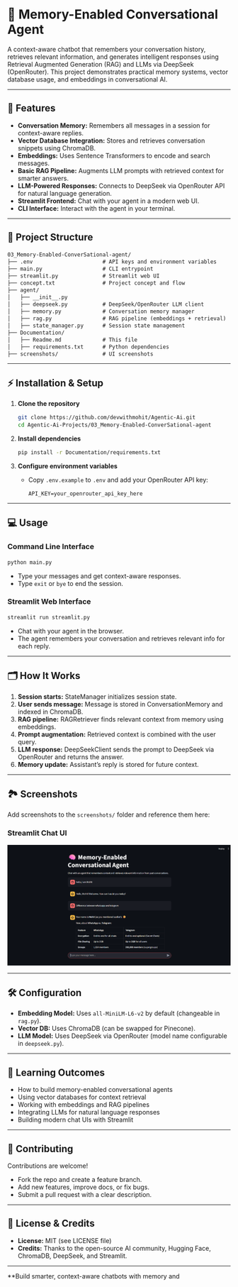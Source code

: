 # 🧠 Memory-Enabled Conversational Agent

A context-aware chatbot that remembers your conversation history, retrieves relevant information, and generates intelligent responses using Retrieval Augmented Generation (RAG) and LLMs via DeepSeek (OpenRouter). This project demonstrates practical memory systems, vector database usage, and embeddings in conversational AI.

---

## 🚀 Features

- **Conversation Memory:** Remembers all messages in a session for context-aware replies.
- **Vector Database Integration:** Stores and retrieves conversation snippets using ChromaDB.
- **Embeddings:** Uses Sentence Transformers to encode and search messages.
- **Basic RAG Pipeline:** Augments LLM prompts with retrieved context for smarter answers.
- **LLM-Powered Responses:** Connects to DeepSeek via OpenRouter API for natural language generation.
- **Streamlit Frontend:** Chat with your agent in a modern web UI.
- **CLI Interface:** Interact with the agent in your terminal.

---

## 📁 Project Structure

```
03_Memory-Enabled-ConverSational-agent/
├── .env                      # API keys and environment variables
├── main.py                   # CLI entrypoint
├── streamlit.py              # Streamlit web UI
├── concept.txt               # Project concept and flow
├── agent/
│   ├── __init__.py
│   ├── deepseek.py           # DeepSeek/OpenRouter LLM client
│   ├── memory.py             # Conversation memory manager
│   ├── rag.py                # RAG pipeline (embeddings + retrieval)
│   ├── state_manager.py      # Session state management
├── Documentation/
│   ├── Readme.md             # This file
│   ├── requirements.txt      # Python dependencies
├── screenshots/              # UI screenshots
```

---

## ⚡ Installation & Setup

1. **Clone the repository**
    ```bash
    git clone https://github.com/devwithmohit/Agentic-Ai.git
    cd Agentic-Ai-Projects/03_Memory-Enabled-ConverSational-agent
    ```

2. **Install dependencies**
    ```bash
    pip install -r Documentation/requirements.txt
    ```

3. **Configure environment variables**
    - Copy `.env.example` to `.env` and add your OpenRouter API key:
      ```
      API_KEY=your_openrouter_api_key_here
      ```

---

## 💻 Usage

### Command Line Interface

```bash
python main.py
```
- Type your messages and get context-aware responses.
- Type `exit` or `bye` to end the session.

### Streamlit Web Interface

```bash
streamlit run streamlit.py
```
- Chat with your agent in the browser.
- The agent remembers your conversation and retrieves relevant info for each reply.

---

## 🗂️ How It Works

1. **Session starts:** StateManager initializes session state.
2. **User sends message:** Message is stored in ConversationMemory and indexed in ChromaDB.
3. **RAG pipeline:** RAGRetriever finds relevant context from memory using embeddings.
4. **Prompt augmentation:** Retrieved context is combined with the user query.
5. **LLM response:** DeepSeekClient sends the prompt to DeepSeek via OpenRouter and returns the answer.
6. **Memory update:** Assistant’s reply is stored for future context.

---

## 🏞️ Screenshots

Add screenshots to the `screenshots/` folder and reference them here:

### Streamlit Chat UI
![Streamlit Chat](../screenshots/streamlit_interface.png)

---

## 🛠️ Configuration

- **Embedding Model:** Uses `all-MiniLM-L6-v2` by default (changeable in `rag.py`).
- **Vector DB:** Uses ChromaDB (can be swapped for Pinecone).
- **LLM Model:** Uses DeepSeek via OpenRouter (model name configurable in `deepseek.py`).

---

## 🎯 Learning Outcomes

- How to build memory-enabled conversational agents
- Using vector databases for context retrieval
- Working with embeddings and RAG pipelines
- Integrating LLMs for natural language responses
- Building modern chat UIs with Streamlit

---

## 🤝 Contributing

Contributions are welcome!  
- Fork the repo and create a feature branch.
- Add new features, improve docs, or fix bugs.
- Submit a pull request with a clear description.

---

## 📄 License & Credits

- **License:** MIT (see LICENSE file)
- **Credits:** Thanks to the open-source AI community, Hugging Face, ChromaDB, DeepSeek, and Streamlit.

---

**Build smarter, context-aware chatbots with memory and